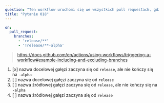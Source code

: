 ```yaml
---
question: "Ten workflow uruchomi się we wszystkich pull requestach, gdzie:"
title: "Pytanie 018"
---
```


```yaml
on:
  pull_request:
    branches:
      - 'release/**'
      - '!release/**-alpha'
```
> https://docs.github.com/en/actions/using-workflows/triggering-a-workflow#example-including-and-excluding-branches
1. [x] nazwa docelowej gałęzi zaczyna się od `release`, ale nie kończy się na `-alpha`
1. [ ] nazwa docelowej gałęzi zaczyna się od `release`
1. [ ] nazwa źródłowej gałęzi zaczyna się od `release`, ale nie kończy się na `-alpha`
1. [ ] nazwa źródłowej gałęzi zaczyna się od `release`

